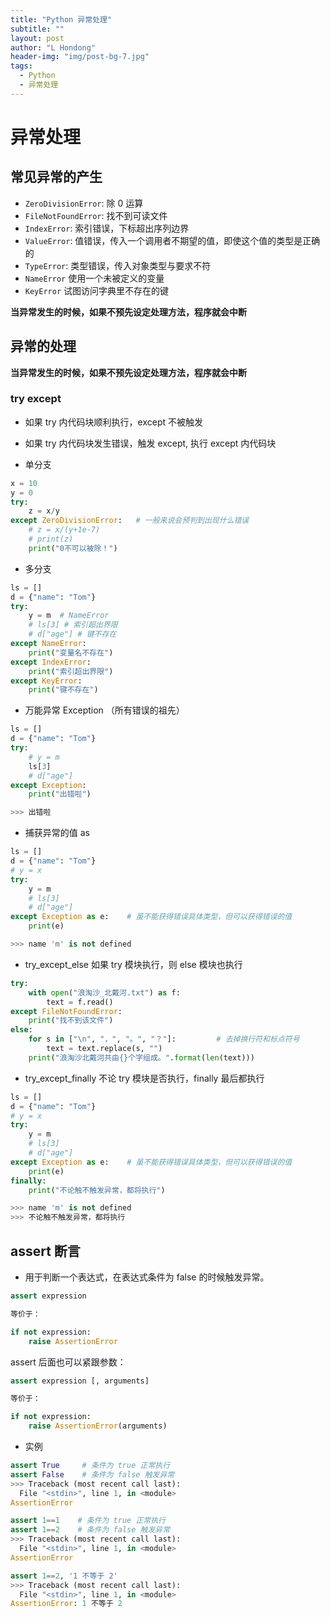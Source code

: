 ```yaml
---
title: "Python 异常处理"
subtitle: ""
layout: post
author: "L Hondong"
header-img: "img/post-bg-7.jpg"
tags:
  - Python
  - 异常处理
---
```


# 异常处理

## 常见异常的产生

- `ZeroDivisionError`: 除 0 运算
- `FileNotFoundError`: 找不到可读文件
- `IndexError`: 索引错误，下标超出序列边界
- `ValueError`: 值错误，传入一个调用者不期望的值，即使这个值的类型是正确的
- `TypeError`: 类型错误，传入对象类型与要求不符
- `NameError` 使用一个未被定义的变量  
- `KeyError` 试图访问字典里不存在的键

**当异常发生的时候，如果不预先设定处理方法，程序就会中断**

## 异常的处理

**当异常发生的时候，如果不预先设定处理方法，程序就会中断**

### try except

- 如果 try 内代码块顺利执行，except 不被触发
- 如果 try 内代码块发生错误，触发 except, 执行 except 内代码块

- 单分支

```python
x = 10
y = 0
try:
    z = x/y
except ZeroDivisionError:   # 一般来说会预判到出现什么错误
    # z = x/(y+1e-7)
    # print(z)
    print("0不可以被除！")  
```

- 多分支

```python
ls = []
d = {"name": "Tom"}
try:
    y = m  # NameError
    # ls[3] # 索引超出界限
    # d["age"] # 键不存在
except NameError:
    print("变量名不存在")
except IndexError:
    print("索引超出界限")
except KeyError:
    print("键不存在")
```

- 万能异常 Exception （所有错误的祖先）

```python
ls = []
d = {"name": "Tom"}
try:
    # y = m
    ls[3]
    # d["age"]
except Exception:
    print("出错啦")

>>> 出错啦
```

- 捕获异常的值 as 

```python
ls = []
d = {"name": "Tom"}
# y = x
try:
    y = m
    # ls[3]
    # d["age"]
except Exception as e:    # 虽不能获得错误具体类型，但可以获得错误的值
    print(e)

>>> name 'm' is not defined
```

- try_except_else 如果 try 模块执行，则 else 模块也执行  

```python
try:
    with open("浪淘沙_北戴河.txt") as f:
        text = f.read()
except FileNotFoundError:
    print("找不到该文件")
else:
    for s in ["\n", "，", "。", "？"]:         # 去掉换行符和标点符号
        text = text.replace(s, "")
    print("浪淘沙北戴河共由{}个字组成。".format(len(text)))
```

- try_except_finally 不论 try 模块是否执行，finally 最后都执行

```python
ls = []
d = {"name": "Tom"}
# y = x
try:
    y = m
    # ls[3]
    # d["age"]
except Exception as e:    # 虽不能获得错误具体类型，但可以获得错误的值
    print(e)
finally:
    print("不论触不触发异常，都将执行")

>>> name 'm' is not defined
>>> 不论触不触发异常，都将执行
```

## assert 断言

- 用于判断一个表达式，在表达式条件为 false 的时候触发异常。

```python
assert expression

等价于：

if not expression:
    raise AssertionError
```

assert 后面也可以紧跟参数：

```python
assert expression [, arguments]

等价于：

if not expression:
    raise AssertionError(arguments)
```

- 实例

```python
assert True     # 条件为 true 正常执行
assert False    # 条件为 false 触发异常
>>> Traceback (most recent call last):
  File "<stdin>", line 1, in <module>
AssertionError

assert 1==1    # 条件为 true 正常执行
assert 1==2    # 条件为 false 触发异常
>>> Traceback (most recent call last):
  File "<stdin>", line 1, in <module>
AssertionError

assert 1==2, '1 不等于 2'
>>> Traceback (most recent call last):
  File "<stdin>", line 1, in <module>
AssertionError: 1 不等于 2
```